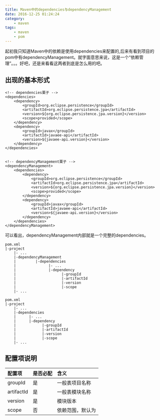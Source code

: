 ```yaml
---
title: Maven中的dependencies与dependencyManagement
date: 2016-12-25 01:24:24
category:
    - maven
tags:
    - maven
    - pom
---
```

起初我只知道Maven中的依赖是使用dependencies来配置的,后来有看到项目的pom中有dependencyManagement。就字面意思来说，这是一个“依赖管理”。。。好吧，还是来看看这两者到底是怎么用的吧。

## 出现的基本形式
```
<!-- dependencies栗子 -->
<dependencies>  
    <dependency>  
        <groupId>org.eclipse.persistence</groupId>  
        <artifactId>org.eclipse.persistence.jpa</artifactId>  
        <version>${org.eclipse.persistence.jpa.version}</version>  
        <scope>provided</scope>  
    </dependency>  
    <dependency>  
        <groupId>javax</groupId>  
        <artifactId>javaee-api</artifactId>  
        <version>${javaee-api.version}</version>  
    </dependency>  
</dependencies>


<!-- dependencyManagement栗子 -->
<dependencyManagement>        
    <dependencies>  
        <dependency>  
            <groupId>org.eclipse.persistence</groupId>  
            <artifactId>org.eclipse.persistence.jpa</artifactId>  
            <version>${org.eclipse.persistence.jpa.version}</version>  
            <scope>provided</scope>  
        </dependency>      
        <dependency>  
            <groupId>javax</groupId>  
            <artifactId>javaee-api</artifactId>  
            <version>${javaee-api.version}</version>  
        </dependency>  
    </dependencies>  
</dependencyManagement>  
```
可以看出，dependencyManagement内部就是一个完整的dependencies。

```
pom.xml
|-project
    |- ...
    |-dependencyManagement
    |         |-dependencies
    |               |- ...
    |               |-dependency
    |                     |-groupId
    |                     |-artifactId  
    |                     |-version
    |                     |-scope
    |- ...
```
```
pom.xml
|-project
    |- ...
    |-dependencies
    |      |- ...
    |      |-dependency
    |            |-groupId
    |            |-artifactId  
    |            |-version
    |            |-scope
    |- ...
```

## 配置项说明
| 配置项          | 是否必配        |     含义        |
| :------------- | :------------- | :------------- |
|  groupId  |    是      | 一般表项目名称       |
|  artifactId |   是    |  一般表模块名称    |
|  version  |  是     |   模块版本    |
|  scope  |   否     |   依赖范围，默认为     |
